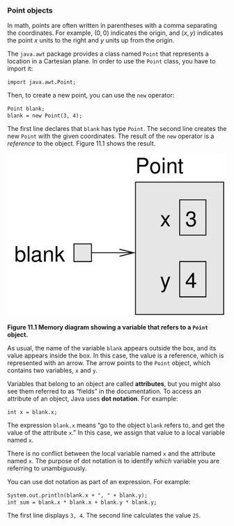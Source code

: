 ###  Point objects


In math, points are often written in parentheses with a comma separating the coordinates.
For example, $(0,0)$ indicates the origin, and $(x,y)$ indicates the point $x$ units to the right and $y$ units up from the origin.


The `java.awt` package provides a class named `Point` that represents a location in a Cartesian plane.
In order to use the `Point` class, you have to import it:

```code
import java.awt.Point;
```


Then, to create a new point, you can use the `new` operator:

```code
Point blank;
blank = new Point(3, 4);
```


The first line declares that `blank` has type `Point`.
The second line creates the new `Point` with the given coordinates.
The result of the `new` operator is a *reference* to the object.
Figure 11.1 shows the result.


![Figure 11.1 Memory diagram showing a variable that refers to a `Point` object.](figs/reference.jpg)

**Figure 11.1 Memory diagram showing a variable that refers to a `Point` object.**

As usual, the name of the variable `blank` appears outside the box, and its value appears inside the box.
In this case, the value is a reference, which is represented with an arrow.
The arrow points to the `Point` object, which contains two variables, `x` and `y`.




Variables that belong to an object are called **attributes**, but you might also see them referred to as “fields” in the documentation.
To access an attribute of an object, Java uses **dot notation**.
For example:

```code
int x = blank.x;
```

The expression `blank.x` means “go to the object `blank` refers to, and get the value of the attribute `x`.”
In this case, we assign that value to a local variable named `x`.

There is no conflict between the local variable named `x` and the attribute named `x`.
The purpose of dot notation is to identify *which* variable you are referring to unambiguously.

You can use dot notation as part of an expression.
For example:

```code
System.out.println(blank.x + ", " + blank.y);
int sum = blank.x * blank.x + blank.y * blank.y;
```

The first line displays `3, 4`.
The second line calculates the value `25`.